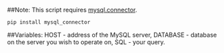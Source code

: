 ##Note:
This script requires [mysql.connector](https://dev.mysql.com/downloads/connector/python/).
```
pip install mysql_connector
```

##Variables:
HOST - address of the MySQL server,
DATABASE - database on the server you wish to operate on,
SQL - your query.